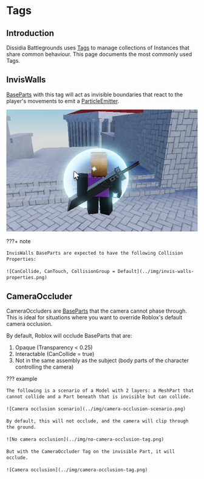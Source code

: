 # Tags

## Introduction
Dissidia Battlegrounds uses [Tags](https://create.roblox.com/docs/reference/engine/classes/CollectionService) to manage collections of Instances that share common behaviour. This page documents the most commonly used Tags.

## InvisWalls
[BaseParts](https://create.roblox.com/docs/reference/engine/classes/BasePart) with this tag will act as invisible boundaries that react to the player's movements to emit a [ParticleEmitter](https://create.roblox.com/docs/reference/engine/classes/ParticleEmitter).

![Player colliding with invisible wall](../img/invis-walls.png)

???+ note

    InvisWalls BaseParts are expected to have the following Collision Properties:

    ![CanCollide, CanTouch, CollisionGroup = Default](../img/invis-walls-properties.png)

## CameraOccluder
CameraOccluders are [BaseParts](https://create.roblox.com/docs/reference/engine/classes/BasePart) that the camera cannot phase through. This is ideal for situations where you want to override Roblox's default camera occlusion.

By default, Roblox will occlude BaseParts that are:

1. Opaque (Transparency < 0.25)
2. Interactable (CanCollide = true)
3. Not in the same assembly as the subject (body parts of the character controlling the camera)

??? example

    The following is a scenario of a Model with 2 layers: a MeshPart that cannot collide and a Part beneath that is invisible but can collide.

    ![Camera occlusion scenario](../img/camera-occlusion-scenario.png)

    By default, this will not occlude, and the camera will clip through the ground.

    ![No camera occlusion](../img/no-camera-occlusion-tag.png)

    But with the CameraOccluder Tag on the invisible Part, it will occlude.

    ![Camera occlusion](../img/camera-occlusion-tag.png)